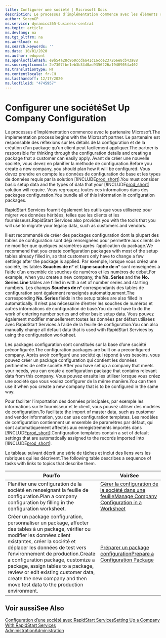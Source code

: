 ```yaml
---
title: Configurer une société | Microsoft Docs
description: Le processus d’implémentation commence avec les éléments requis par la solution Business Central. Vous regroupez toutes ces informations dans des packages configuration.
author: SorenGP
ms.service: dynamics365-business-central
ms.topic: article
ms.devlang: na
ms.tgt_pltfrm: na
ms.workload: na
ms.search.keywords: ''
ms.date: 10/01/2020
ms.author: edupont
ms.openlocfilehash: e9b54a28c960ccdaa41c16cce237266e8cb43a88
ms.sourcegitcommit: 2e7307fbe1eb3b34d0ad9356226a19409054a402
ms.translationtype: HT
ms.contentlocale: fr-CH
ms.lasthandoff: 12/17/2020
ms.locfileid: "4745957"
---
```

# <a name="set-up-company-configuration"></a><span data-ttu-id="19e2e-104">Configurer une société</span><span class="sxs-lookup"><span data-stu-id="19e2e-104">Set Up Company Configuration</span></span>
<span data-ttu-id="19e2e-105">Le processus d’implémentation commence avec le partenaire Microsoft.</span><span class="sxs-lookup"><span data-stu-id="19e2e-105">The implementation process begins with the Microsoft partner.</span></span> <span data-ttu-id="19e2e-106">Le partenaire est responsable des réflexions sur les détails de la configuration et de la création d’un package qu’un client peut facilement appliquer.</span><span class="sxs-lookup"><span data-stu-id="19e2e-106">The partner is responsible for thinking through the configuration details and creating a package that a customer can easily apply.</span></span> <span data-ttu-id="19e2e-107">Avant de créer une nouvelle société, vous devez en planifier la méthode de configuration.</span><span class="sxs-lookup"><span data-stu-id="19e2e-107">Before you create a new company, you should plan how it will be configured.</span></span> <span data-ttu-id="19e2e-108">Vous devez prendre en compte les données de configuration de base et les types de données requis par la solution [!INCLUDE[prod_short](includes/prod_short.md)].</span><span class="sxs-lookup"><span data-stu-id="19e2e-108">You must consider basic setup data and the types of data that your [!INCLUDE[prod_short](includes/prod_short.md)] solution will require.</span></span> <span data-ttu-id="19e2e-109">Vous regroupez toutes ces informations dans des packages configuration.</span><span class="sxs-lookup"><span data-stu-id="19e2e-109">You bundle all of this information in configuration packages.</span></span>

<span data-ttu-id="19e2e-110">RapidStart Services fournit également les outils que vous utiliserez pour migrer vos données héritées, telles que les clients et les fournisseurs.</span><span class="sxs-lookup"><span data-stu-id="19e2e-110">RapidStart Services also provides you with the tools that you will use to migrate your legacy data, such as customers and vendors.</span></span>  

<span data-ttu-id="19e2e-111">Il est recommandé de créer des packages configuration dont la plupart des tables de configuration sont déjà renseignées pour permettre aux clients de ne modifier que quelques paramètres après l’application du package.</span><span class="sxs-lookup"><span data-stu-id="19e2e-111">We recommend that you create configuration packages with most of the setup tables already filled in, so that customers only have to change a few settings after the package is applied.</span></span> <span data-ttu-id="19e2e-112">Par exemple, lorsque vous créez une société, les tables **Souches de n°** et **Ligne souche de n°** sont renseignées à l’aide d’un ensemble de souches de numéros et les numéros de début.</span><span class="sxs-lookup"><span data-stu-id="19e2e-112">For example, when you create a new company, the **No. Series** and the **No. Series Line** tables are filled in with a set of number series and starting numbers.</span></span> <span data-ttu-id="19e2e-113">Les champs **Souches de n°** correspondants des tables de configuration sont également renseignés automatiquement.</span><span class="sxs-lookup"><span data-stu-id="19e2e-113">The corresponding **No. Series** fields in the setup tables are also filled in automatically.</span></span> <span data-ttu-id="19e2e-114">Il n’est pas nécessaire d’entrer les souches de numéros et autres informations de configuration de base.</span><span class="sxs-lookup"><span data-stu-id="19e2e-114">You do not have to do the work of entering number series and other basic setup data.</span></span> <span data-ttu-id="19e2e-115">Vous pouvez également modifier manuellement toutes les données par défaut utilisées avec RapidStart Services à l’aide de la feuille de configuration.</span><span class="sxs-lookup"><span data-stu-id="19e2e-115">You can also manually change all default data that is used with RapidStart Services by using the configuration worksheet.</span></span>  

<span data-ttu-id="19e2e-116">Les packages configuration sont constitués sur la base d’une société préconfigurée.</span><span class="sxs-lookup"><span data-stu-id="19e2e-116">The configuration packages are built on a preconfigured company.</span></span> <span data-ttu-id="19e2e-117">Après avoir configuré une société qui répond à vos besoins, vous pouvez créer un package configuration qui contient les données pertinentes de cette société.</span><span class="sxs-lookup"><span data-stu-id="19e2e-117">After you have set up a company that meets your needs, you can create a configuration package that contains relevant data from this company.</span></span> <span data-ttu-id="19e2e-118">Vous pouvez ensuite les utiliser lorsque vous créez une société que vous voulez configurer de la même manière.</span><span class="sxs-lookup"><span data-stu-id="19e2e-118">You can then use it when you create a new company that is to be configured in the same way.</span></span>  

<span data-ttu-id="19e2e-119">Pour faciliter l’importation des données principales, par exemple les informations sur le fournisseur et le client, vous pouvez utiliser des modèles de configuration.</span><span class="sxs-lookup"><span data-stu-id="19e2e-119">To facilitate the import of master data, such as customer and vendor information, you can use configuration templates.</span></span> <span data-ttu-id="19e2e-120">Les modèles de configuration contiennent un ensemble de paramètres par défaut, qui sont automatiquement affectés aux enregistrements importés dans [!INCLUDE[prod_short](includes/prod_short.md)].</span><span class="sxs-lookup"><span data-stu-id="19e2e-120">Configuration templates contain a set of default settings that are automatically assigned to the records imported into [!INCLUDE[prod_short](includes/prod_short.md)].</span></span>

<span data-ttu-id="19e2e-121">Le tableau suivant décrit une série de tâches et inclut des liens vers les rubriques qui les décrivent.</span><span class="sxs-lookup"><span data-stu-id="19e2e-121">The following table describes a sequence of tasks with links to topics that describe them.</span></span>

|<span data-ttu-id="19e2e-122">**Pour**</span><span class="sxs-lookup"><span data-stu-id="19e2e-122">**To**</span></span>|<span data-ttu-id="19e2e-123">**Voir**</span><span class="sxs-lookup"><span data-stu-id="19e2e-123">**See**</span></span>|  
|------------|-------------|  
|<span data-ttu-id="19e2e-124">Planifier une configuration de la société en renseignant la feuille de configuration.</span><span class="sxs-lookup"><span data-stu-id="19e2e-124">Plan a company configuration by filling in the configuration worksheet.</span></span>|[<span data-ttu-id="19e2e-125">Gérer la configuration de la société dans une feuille</span><span class="sxs-lookup"><span data-stu-id="19e2e-125">Manage Company Configuration in a Worksheet</span></span>](admin-how-to-manage-company-configuration-in-a-worksheet.md)|  
|<span data-ttu-id="19e2e-126">Créer un package configuration, personnaliser un package, affecter des tables à un package, vérifier ou modifier les données client existantes, créer la société et déplacer les données de test vers l’environnement de production.</span><span class="sxs-lookup"><span data-stu-id="19e2e-126">Create a configuration package, customize a package, assign tables to a package, review or edit existing customer data, create the new company and then move test data to the production environment.</span></span>|[<span data-ttu-id="19e2e-127">Préparer un package configuration</span><span class="sxs-lookup"><span data-stu-id="19e2e-127">Prepare a Configuration Package</span></span>](admin-how-to-prepare-a-configuration-package.md)| 

## <a name="see-also"></a><span data-ttu-id="19e2e-128">Voir aussi</span><span class="sxs-lookup"><span data-stu-id="19e2e-128">See Also</span></span>  
[<span data-ttu-id="19e2e-129">Configuration d’une société avec RapidStart Services</span><span class="sxs-lookup"><span data-stu-id="19e2e-129">Setting Up a Company With RapidStart Services</span></span>](admin-set-up-a-company-with-rapidstart.md)  
[<span data-ttu-id="19e2e-130">Administration</span><span class="sxs-lookup"><span data-stu-id="19e2e-130">Administration</span></span>](admin-setup-and-administration.md)
